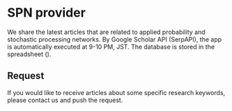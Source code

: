 # SPN provider
We share the latest articles that are related to applied probability and stochastic processing networks. By Google Scholar API (SerpAPI), the app is automatically executed at 9-10 PM, JST. The database is stored in the spreadsheet ().

## Request
If you would like to receive articles about some specific research keywords, please contact us and push the request.
